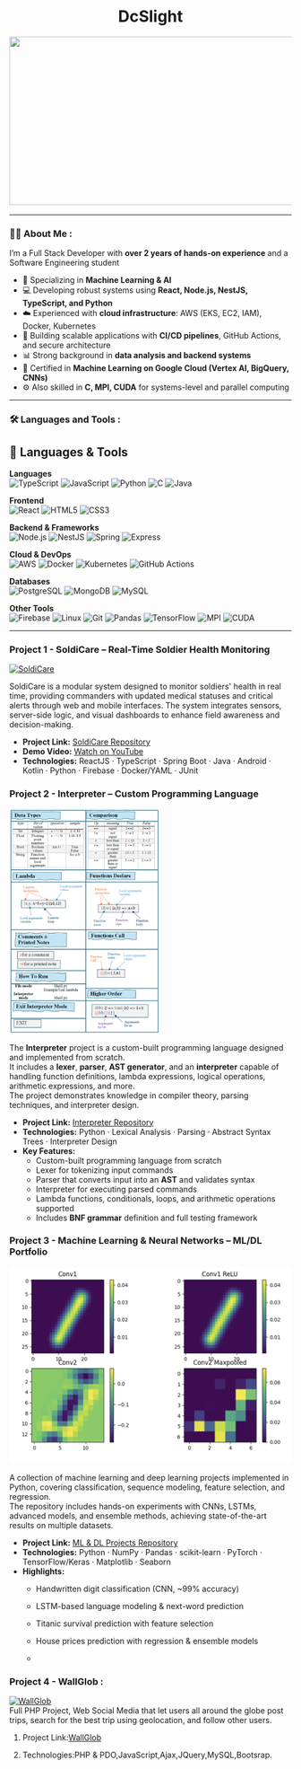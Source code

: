 <div id="header" align="center">
  <h1>
    DcSlight
  
  </h1>
</div>
<div align="center">
  <img src="https://media.giphy.com/media/dWesBcTLavkZuG35MI/giphy.gif" width="600" height="300"/>
</div>

---

### :woman_technologist: About Me :
I’m a Full Stack Developer with **over 2 years of hands-on experience** and a Software Engineering student 

- 🧠 Specializing in **Machine Learning & AI**  
- 💻 Developing robust systems using **React, Node.js, NestJS, TypeScript, and Python**  
- ☁️ Experienced with **cloud infrastructure**: AWS (EKS, EC2, IAM), Docker, Kubernetes  
- 🔁 Building scalable applications with **CI/CD pipelines**, GitHub Actions, and secure architecture  
- 📊 Strong background in **data analysis and backend systems**  
- 🧪 Certified in **Machine Learning on Google Cloud (Vertex AI, BigQuery, CNNs)**  
- ⚙️ Also skilled in **C, MPI, CUDA** for systems-level and parallel computing
---

### :hammer_and_wrench: Languages and Tools :
## 🧰 Languages & Tools

**Languages**  
![TypeScript](https://img.shields.io/badge/-TypeScript-007ACC?style=flat&logo=typescript&logoColor=white)
![JavaScript](https://img.shields.io/badge/-JavaScript-F7DF1E?style=flat&logo=javascript&logoColor=black)
![Python](https://img.shields.io/badge/-Python-3776AB?style=flat&logo=python&logoColor=white)
![C](https://img.shields.io/badge/-C-00599C?style=flat&logo=c&logoColor=white)
![Java](https://img.shields.io/badge/-Java-007396?style=flat&logo=java&logoColor=white)

**Frontend**  
![React](https://img.shields.io/badge/-React-61DAFB?style=flat&logo=react&logoColor=black)
![HTML5](https://img.shields.io/badge/-HTML5-E34F26?style=flat&logo=html5&logoColor=white)
![CSS3](https://img.shields.io/badge/-CSS3-1572B6?style=flat&logo=css3&logoColor=white)

**Backend & Frameworks**  
![Node.js](https://img.shields.io/badge/-Node.js-339933?style=flat&logo=node.js&logoColor=white)
![NestJS](https://img.shields.io/badge/-NestJS-E0234E?style=flat&logo=nestjs&logoColor=white)
![Spring](https://img.shields.io/badge/-Spring-6DB33F?style=flat&logo=spring&logoColor=white)
![Express](https://img.shields.io/badge/-Express-000000?style=flat&logo=express&logoColor=white)

**Cloud & DevOps**  
![AWS](https://img.shields.io/badge/-AWS-232F3E?style=flat&logo=amazon-aws&logoColor=white)
![Docker](https://img.shields.io/badge/-Docker-2496ED?style=flat&logo=docker&logoColor=white)
![Kubernetes](https://img.shields.io/badge/-Kubernetes-326CE5?style=flat&logo=kubernetes&logoColor=white)
![GitHub Actions](https://img.shields.io/badge/-GitHub_Actions-2088FF?style=flat&logo=github-actions&logoColor=white)

**Databases**  
![PostgreSQL](https://img.shields.io/badge/-PostgreSQL-336791?style=flat&logo=postgresql&logoColor=white)
![MongoDB](https://img.shields.io/badge/-MongoDB-47A248?style=flat&logo=mongodb&logoColor=white)
![MySQL](https://img.shields.io/badge/-MySQL-4479A1?style=flat&logo=mysql&logoColor=white)

**Other Tools**  
![Firebase](https://img.shields.io/badge/-Firebase-FFCA28?style=flat&logo=firebase&logoColor=black)
![Linux](https://img.shields.io/badge/-Linux-FCC624?style=flat&logo=linux&logoColor=black)
![Git](https://img.shields.io/badge/-Git-F05032?style=flat&logo=git&logoColor=white)
![Pandas](https://img.shields.io/badge/-Pandas-150458?style=flat&logo=pandas&logoColor=white)
![TensorFlow](https://img.shields.io/badge/-TensorFlow-FF6F00?style=flat&logo=tensorflow&logoColor=white)
![MPI](https://img.shields.io/badge/-MPI-0047AB?style=flat&logo=gnu&logoColor=white)
![CUDA](https://img.shields.io/badge/-CUDA-76B900?style=flat&logo=nvidia&logoColor=white)


---
<!-- BLOG-POST-LIST:END -->

### Project 1 - SoldiCare – Real-Time Soldier Health Monitoring

[![SoldiCare](https://img.youtube.com/vi/EvG0k-AL1xk/0.jpg)](https://www.youtube.com/watch?v=EvG0k-AL1xk)

SoldiCare is a modular system designed to monitor soldiers' health in real time, providing commanders with updated medical statuses and critical alerts through web and mobile interfaces. The system integrates sensors, server-side logic, and visual dashboards to enhance field awareness and decision-making.

- **Project Link:** [SoldiCare Repository](https://github.com/DcSlight/Soldicare)
- **Demo Video:** [Watch on YouTube](https://www.youtube.com/watch?v=EvG0k-AL1xk)
- **Technologies:** ReactJS · TypeScript · Spring Boot · Java · Android · Kotlin · Python · Firebase · Docker/YAML · JUnit


<!-- BLOG-POST-LIST:END -->

### Project 2 - Interpreter – Custom Programming Language

  <img src="https://raw.githubusercontent.com/DcSlight/Interpreter/prod/assets/cheatsheet.png" alt="Cheat Sheet" height="400">

The **Interpreter** project is a custom-built programming language designed and implemented from scratch.  
It includes a **lexer**, **parser**, **AST generator**, and an **interpreter** capable of handling function definitions, lambda expressions, logical operations, arithmetic expressions, and more.  
The project demonstrates knowledge in compiler theory, parsing techniques, and interpreter design.

- **Project Link:** [Interpreter Repository](https://github.com/DcSlight/Interpreter)
- **Technologies:** Python · Lexical Analysis · Parsing · Abstract Syntax Trees · Interpreter Design
- **Key Features:**
    - Custom-built programming language from scratch
    - Lexer for tokenizing input commands
    - Parser that converts input into an **AST** and validates syntax
    - Interpreter for executing parsed commands
    - Lambda functions, conditionals, loops, and arithmetic operations supported
    - Includes **BNF grammar** definition and full testing framework
  
<!-- BLOG-POST-LIST:END -->

### Project 3 - Machine Learning & Neural Networks – ML/DL Portfolio

  <img src="https://raw.githubusercontent.com/DcSlight/ml-dl-projects/main/Convolution/images/channel.png" alt="ML & DL Projects" height="350">


A collection of machine learning and deep learning projects implemented in Python, covering classification, sequence modeling, feature selection, and regression.  
The repository includes hands-on experiments with CNNs, LSTMs, advanced models, and ensemble methods, achieving state-of-the-art results on multiple datasets.

- **Project Link:** [ML & DL Projects Repository](https://github.com/DcSlight/ml-dl-projects)
- **Technologies:** Python · NumPy · Pandas · scikit-learn · PyTorch · TensorFlow/Keras · Matplotlib · Seaborn
- **Highlights:**
    - Handwritten digit classification (CNN, ~99% accuracy)
    - LSTM-based language modeling & next-word prediction
    - Titanic survival prediction with feature selection
    - House prices prediction with regression & ensemble models

    - 
<!-- BLOG-POST-LIST:END -->

### Project 4 - WallGlob :
<!-- BLOG-POST-LIST:START -->
[![WallGlob](https://img.youtube.com/vi/3CqfRD3DkAs/0.jpg)](https://www.youtube.com/watch?v=3CqfRD3DkAs)
</br>
Full PHP Project, Web Social Media that let users all around the globe post trips, search for the best trip using geolocation, and follow other users.
1) Project Link:[WallGlob](https://www.youtube.com/watch?v=3CqfRD3DkAs)

2) Technologies:PHP & PDO,JavaScript,Ajax,JQuery,MySQL,Bootsrap.



